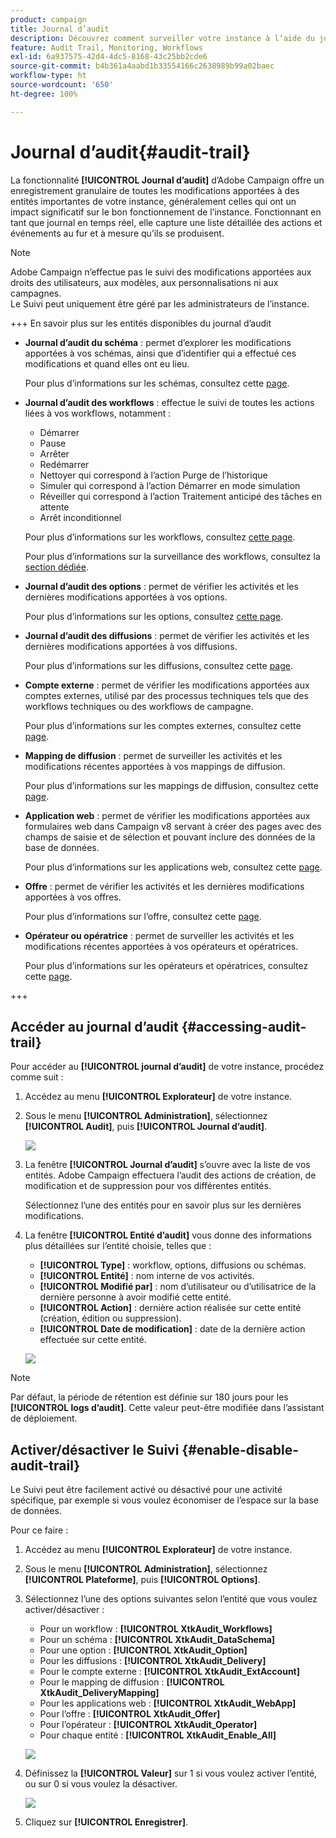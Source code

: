 ```yaml
---
product: campaign
title: Journal d’audit
description: Découvrez comment surveiller votre instance à lʼaide du journal dʼaudit Campaign
feature: Audit Trail, Monitoring, Workflows
exl-id: 6a937575-42d4-4dc5-8168-43c25bb2cde6
source-git-commit: b4b361a4aabd1b33554166c2638989b99a02baec
workflow-type: ht
source-wordcount: '650'
ht-degree: 100%

---
```


# Journal d’audit{#audit-trail}

La fonctionnalité **[!UICONTROL Journal d’audit]** d’Adobe Campaign offre un enregistrement granulaire de toutes les modifications apportées à des entités importantes de votre instance, généralement celles qui ont un impact significatif sur le bon fonctionnement de l’instance. Fonctionnant en tant que journal en temps réel, elle capture une liste détaillée des actions et événements au fur et à mesure qu’ils se produisent.

>[!NOTE]
>
>Adobe Campaign n’effectue pas le suivi des modifications apportées aux droits des utilisateurs, aux modèles, aux personnalisations ni aux campagnes.\
>Le Suivi peut uniquement être géré par les administrateurs de l’instance.

+++ En savoir plus sur les entités disponibles du journal d’audit

* **Journal d’audit du schéma** : permet d’explorer les modifications apportées à vos schémas, ainsi que d’identifier qui a effectué ces modifications et quand elles ont eu lieu.

  Pour plus d’informations sur les schémas, consultez cette [page](../dev/schemas.md).

* **Journal d’audit des workflows** : effectue le suivi de toutes les actions liées à vos workflows, notamment :

   * Démarrer
   * Pause
   * Arrêter
   * Redémarrer
   * Nettoyer qui correspond à l’action Purge de l’historique
   * Simuler qui correspond à l’action Démarrer en mode simulation
   * Réveiller qui correspond à l’action Traitement anticipé des tâches en attente
   * Arrêt inconditionnel

  Pour plus d’informations sur les workflows, consultez [cette page](../../automation/workflow/about-workflows.md).

  Pour plus d’informations sur la surveillance des workflows, consultez la [section dédiée](../../automation/workflow/monitor-workflow-execution.md).

* **Journal d’audit des options** : permet de vérifier les activités et les dernières modifications apportées à vos options.

  Pour plus d’informations sur les options, consultez [cette page](https://experienceleague.adobe.com/fr/docs/campaign-classic/using/installing-campaign-classic/appendices/configuring-campaign-options).

* **Journal d’audit des diffusions** : permet de vérifier les activités et les dernières modifications apportées à vos diffusions.

  Pour plus d’informations sur les diffusions, consultez cette [page](../start/create-message.md).

* **Compte externe** : permet de vérifier les modifications apportées aux comptes externes, utilisé par des processus techniques tels que des workflows techniques ou des workflows de campagne.

  Pour plus d’informations sur les comptes externes, consultez cette [page](../config/external-accounts.md).

* **Mapping de diffusion** : permet de surveiller les activités et les modifications récentes apportées à vos mappings de diffusion.

  Pour plus d’informations sur les mappings de diffusion, consultez cette [page](../audiences/target-mappings.md).

* **Application web** : permet de vérifier les modifications apportées aux formulaires web dans Campaign v8 servant à créer des pages avec des champs de saisie et de sélection et pouvant inclure des données de la base de données.

  Pour plus d’informations sur les applications web, consultez cette [page](../dev/webapps.md).

* **Offre** : permet de vérifier les activités et les dernières modifications apportées à vos offres.

  Pour plus d’informations sur l’offre, consultez cette [page](../interaction/interaction.md).

* **Opérateur ou opératrice** : permet de surveiller les activités et les modifications récentes apportées à vos opérateurs et opératrices.

  Pour plus d’informations sur les opérateurs et opératrices, consultez cette [page](../interaction/interaction-operators.md).

+++

## Accéder au journal d’audit {#accessing-audit-trail}

Pour accéder au **[!UICONTROL journal d’audit]** de votre instance, procédez comme suit :

1. Accédez au menu **[!UICONTROL Explorateur]** de votre instance.

1. Sous le menu **[!UICONTROL Administration]**, sélectionnez **[!UICONTROL Audit]**, puis **[!UICONTROL Journal d’audit]**.

   ![](assets/audit-trail-1.png)

1. La fenêtre **[!UICONTROL Journal d’audit]** s’ouvre avec la liste de vos entités. Adobe Campaign effectuera l’audit des actions de création, de modification et de suppression pour vos différentes entités.

   Sélectionnez l’une des entités pour en savoir plus sur les dernières modifications.

1. La fenêtre **[!UICONTROL Entité d’audit]** vous donne des informations plus détaillées sur l’entité choisie, telles que :

   * **[!UICONTROL Type]** : workflow, options, diffusions ou schémas.
   * **[!UICONTROL Entité]** : nom interne de vos activités.
   * **[!UICONTROL Modifié par]** : nom d’utilisateur ou d’utilisatrice de la dernière personne à avoir modifié cette entité.
   * **[!UICONTROL Action]** : dernière action réalisée sur cette entité (création, édition ou suppression).
   * **[!UICONTROL Date de modification]** : date de la dernière action effectuée sur cette entité.

   ![](assets/audit-trail-2.png)

>[!NOTE]
>
>Par défaut, la période de rétention est définie sur 180 jours pour les **[!UICONTROL logs d’audit]**. Cette valeur peut-être modifiée dans l’assistant de déploiement.

## Activer/désactiver le Suivi {#enable-disable-audit-trail}

Le Suivi peut être facilement activé ou désactivé pour une activité spécifique, par exemple si vous voulez économiser de l’espace sur la base de données.

Pour ce faire :

1. Accédez au menu **[!UICONTROL Explorateur]** de votre instance.

1. Sous le menu **[!UICONTROL Administration]**, sélectionnez **[!UICONTROL Plateforme]**, puis **[!UICONTROL Options]**.

1. Sélectionnez l’une des options suivantes selon l’entité que vous voulez activer/désactiver :

   * Pour un workflow : **[!UICONTROL XtkAudit_Workflows]**
   * Pour un schéma : **[!UICONTROL XtkAudit_DataSchema]**
   * Pour une option : **[!UICONTROL XtkAudit_Option]**
   * Pour les diffusions : **[!UICONTROL XtkAudit_Delivery]**
   * Pour le compte externe : **[!UICONTROL XtkAudit_ExtAccount]**
   * Pour le mapping de diffusion : **[!UICONTROL XtkAudit_DeliveryMapping]**
   * Pour les applications web : **[!UICONTROL XtkAudit_WebApp]**
   * Pour l’offre : **[!UICONTROL XtkAudit_Offer]**
   * Pour l’opérateur : **[!UICONTROL XtkAudit_Operator]**
   * Pour chaque entité : **[!UICONTROL XtkAudit_Enable_All]**

   ![](assets/audit-trail-3.png)

1. Définissez la **[!UICONTROL Valeur]** sur 1 si vous voulez activer l’entité, ou sur 0 si vous voulez la désactiver.

   ![](assets/audit-trail-4.png)

1. Cliquez sur **[!UICONTROL Enregistrer]**.
